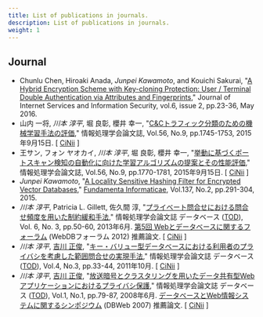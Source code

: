 ```yaml
---
title: List of publications in journals.
description: List of publications in journals.
weight: 1
---
```


## Journal
* Chunlu Chen, Hiroaki Anada, *Junpei Kawamoto*, and Kouichi Sakurai,
  "[A Hybrid Encryption Scheme with Key-cloning Protection: User / Terminal Double Authentication via Attributes and Fingerprints](http://isyou.info/jisis/vol6/no2/jisis-2016-vol6-no2-02.pdf),"
  Journal of Internet Services and Information Security, vol.6, issue 2, pp.23-36, May 2016.
* 山内 一将, *川本 淳平*, 堀 良彰, 櫻井 幸一,
  "[C&Cトラフィック分類のための機械学習手法の評価](http://hdl.handle.net/2324/1525466),"
  情報処理学会論文誌, Vol.56, No.9, pp.1745-1753, 2015年9月15日.
  [ [CiNii](http://ci.nii.ac.jp/naid/120005651849) ]
* 王サン, フォン ヤオカイ, *川本 淳平*, 堀 良彰, 櫻井 幸一,
  "[挙動に基づくポートスキャン検知の自動化に向けた学習アルゴリズムの提案とその性能評価](http://hdl.handle.net/2324/1525467),"
  情報処理学会論文誌,  Vol.56, No.9, pp.1770-1781, 2015年9月15日.
  [ [CiNii](http://ci.nii.ac.jp/naid/120005651850) ]
* *Junpei Kawamoto*,
  "[A Locality Sensitive Hashing Filter for Encrypted Vector Databases](http://hdl.handle.net/2324/1498219),"
  [Fundamenta Informaticae](http://fi.mimuw.edu.pl),
  Vol.137, No.2, pp.291-304, 2015.
* *川本 淳平*, Patricia L. Gillett, 佐久間 淳,
  "[プライベート問合せにおける問合せ頻度を用いた制約緩和手法](http://hdl.handle.net/2241/119458),"
  情報処理学会論文誌 データベース ([TOD](http://ipsjtod.cse.kyoto-su.ac.jp/)),
  Vol. 6, No. 3, pp.50-60, 2013年6月.
  [第5回 Webとデータベースに関するフォーラム](http://db-event.jpn.org/webdbf2012/) (WebDBフォーラム 2012) 推薦論文.
  [ [CiNii](http://ci.nii.ac.jp/naid/110009579665) ]
* *川本 淳平*, [吉川 正俊](http://www.db.soc.i.kyoto-u.ac.jp/~yoshikawa/),
  "[キー・バリュー型データベースにおける利用者のプライバシを考慮した範囲問合せの実現手法](http://hdl.handle.net/2433/147391),"
  情報処理学会論文誌 データベース ([TOD](http://ipsjtod.cse.kyoto-su.ac.jp/)),
  Vol.4, No.3, pp.33-44, 2011年10月.
  [ [CiNii](http://ci.nii.ac.jp/naid/40019257549) ]
* *川本 淳平*, [吉川 正俊](http://www.db.soc.i.kyoto-u.ac.jp/~yoshikawa/),
  "[放送暗号とクラスタリングを用いたデータ共有型Webアプリケーションにおけるプライバシ保護](http://hdl.handle.net/2433/147390),"
  情報処理学会論文誌 データベース ([TOD](http://ipsjtod.cse.kyoto-su.ac.jp/)),
  Vol.1, No.1, pp.79-87, 2008年6月.
  [データベースとWeb情報システムに関するシンポジウム](http://castor.kyoto-su.ac.jp/dbweb2007/) (DBWeb 2007) 推薦論文.
  [ [CiNii](http://ci.nii.ac.jp/naid/110007990003) ]

